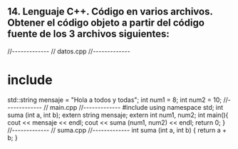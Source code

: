 ## 14. Lenguaje C++. Código en varios archivos. Obtener el código objeto a partir del código fuente de los 3 archivos siguientes:
//-------------
// datos.cpp
//-------------
# include <string>
std::string mensaje = "Hola a todos y todas";
int num1 = 8;
int num2 = 10;
//-------------
// main.cpp
//-------------
#include <iostream>
using namespace std;
int suma (int a, int b);
extern string mensaje;
extern int num1, num2;
int main(){
cout << mensaje << endl;
cout << suma (num1, num2) << endl;
return 0;
}
//-------------
// suma.cpp
//-------------
int suma (int a, int b) {
return a + b;
}
